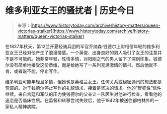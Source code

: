 <!--yml

类别：未分类

日期：2024-05-27 14:48:58

-->

# 维多利亚女王的骚扰者 | 历史今日

> 来源：[https://www.historytoday.com/archive/history-matters/queen-victorias-stalker](https://www.historytoday.com/archive/history-matters/queen-victorias-stalker)

在1837年秋天，第12兰开夏轻骑兵团的军官乔纳森·钱德尔上尉相信年轻的维多利亚女王已经对他产生了浪漫情感。一个英俊、出身良好的男人吸引了女王的注意并不是不可能的。她非常年轻，性情多情，对阳刚之气的男人留下了深刻印象。钱德尔没有简单地接受这份恭维，而是给她写了一系列充满激情的情书。然后他就不肯，或者说不能，停止写作。

维多利亚可能年轻且多情，但她也是英格兰女王。任何关系或秘密通讯的想法都是荒谬的。对于钱德尔停止写作的礼貌请求，接着是坚决的请求。他的“冒犯性”信件继续。来自宫廷和军队的压力使钱德尔的父亲让一队医生对他进行检查，看看他的迷恋是否临床性质。在监督和转移尝试失败后，他于1842年被送往都柏林外的一家私人精神病院。
